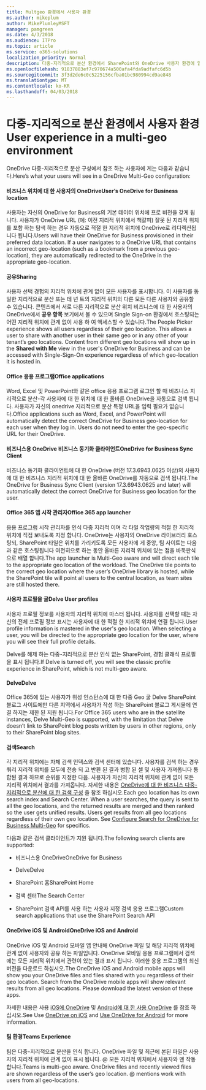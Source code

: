 ```yaml
---
title: Multgeo 환경에서 사용자 환경
ms.author: mikeplum
author: MikePlumleyMSFT
manager: pamgreen
ms.date: 4/3/2018
ms.audience: ITPro
ms.topic: article
ms.service: o365-solutions
localization_priority: Normal
description: 다중-지리적으로 분산 환경에서 SharePoint와 OneDrive 사용자 환경에 알아봅니다.
ms.openlocfilehash: 91837883ef7c970674a500afa4fda9adfafc6d5b
ms.sourcegitcommit: 3f3d2de6c0c5225156cfba01bc980994cd9ae848
ms.translationtype: MT
ms.contentlocale: ko-KR
ms.lasthandoff: 04/03/2018
---
```

# <a name="user-experience-in-a-multi-geo-environment"></a><span data-ttu-id="1505c-103">다중-지리적으로 분산 환경에서 사용자 환경</span><span class="sxs-lookup"><span data-stu-id="1505c-103">User experience in a multi-geo environment</span></span>

<span data-ttu-id="1505c-104">OneDrive 다중-지리적으로 분산 구성에서 참조 하는 사용자에 게는 다음과 같습니다.</span><span class="sxs-lookup"><span data-stu-id="1505c-104">Here’s what your users will see in a OneDrive Multi-Geo configuration:</span></span>

#### <a name="users-onedrive-for-business-location"></a><span data-ttu-id="1505c-105">비즈니스 위치에 대 한 사용자의 OneDrive</span><span class="sxs-lookup"><span data-stu-id="1505c-105">User’s OneDrive for Business location</span></span>

<span data-ttu-id="1505c-p101">사용자는 자신의 OneDrive for Business의 기본 데이터 위치에 프로 비전을 갖게 됩니다. 사용자가 OneDrive URL (예: 이전 지리적 위치에서 책갈피) 잘못 된 지리적 위치를 포함 하는 탐색 하는 경우 자동으로 적절 한 지리적 위치에 OneDrive로 리디렉션됩니다 됩니다.</span><span class="sxs-lookup"><span data-stu-id="1505c-p101">Users will have their OneDrive for Business provisioned in their preferred data location. If a user navigates to a OneDrive URL that contains an incorrect geo-location (such as a bookmark from a previous geo-location), they are automatically redirected to the OneDrive in the appropriate geo-location.</span></span>

#### <a name="sharing"></a><span data-ttu-id="1505c-108">공유</span><span class="sxs-lookup"><span data-stu-id="1505c-108">Sharing</span></span>

<span data-ttu-id="1505c-p102">사용자 선택 경험의 지리적 위치에 관계 없이 모든 사용자를 표시합니다. 이 사용자를 동일한 지리적으로 분산 또는 테 넌 트의 지리적 위치의 다른 모든 다른 사용자와 공유할 수 있습니다. 콘텐츠에서 서로 다른 지리적으로 분산 위치 비즈니스에 대 한 사용자의 OneDrive에서 **공유 항목** 보기에서 볼 수 있으며 Single Sign-on 환경에서 호스팅되는 어떤 지리적 위치에 관계 없이 사용 하 여 액세스할 수 있습니다.</span><span class="sxs-lookup"><span data-stu-id="1505c-p102">The People Picker experience shows all users regardless of their geo location. This allows a user to share with another user in their same geo or in any other of your tenant’s geo locations. Content from different geo locations will show up in the **Shared with Me** view in the user's OneDrive for Business and can be accessed with Single-Sign-On experience regardless of which geo-location it is hosted in.</span></span>

#### <a name="office-applications"></a><span data-ttu-id="1505c-112">Office 응용 프로그램</span><span class="sxs-lookup"><span data-stu-id="1505c-112">Office applications</span></span>

<span data-ttu-id="1505c-p103">Word, Excel 및 PowerPoint와 같은 office 응용 프로그램 로그인 할 때 비즈니스 지리적으로 분산-각 사용자에 대 한 위치에 대 한 올바른 OneDrive을 자동으로 검색 됩니다. 사용자가 자신의 onedrive 지리적으로 분산 특정 URL을 입력 필요가 없습니다.</span><span class="sxs-lookup"><span data-stu-id="1505c-p103">Office applications such as Word, Excel, and PowerPoint will automatically detect the correct OneDrive for Business geo-location for each user when they log in. Users do not need to enter the geo-specific URL for their OneDrive.</span></span>

#### <a name="onedrive-for-business-sync-client"></a><span data-ttu-id="1505c-115">비즈니스용 OneDrive 비즈니스 동기화 클라이언트</span><span class="sxs-lookup"><span data-stu-id="1505c-115">OneDrive for Business Sync Client</span></span>

<span data-ttu-id="1505c-116">비즈니스 동기화 클라이언트에 대 한 OneDrive (버전 17.3.6943.0625 이상)의 사용자에 대 한 비즈니스 지리적 위치에 대 한 올바른 OneDrive를 자동으로 검색 됩니다.</span><span class="sxs-lookup"><span data-stu-id="1505c-116">The OneDrive for Business Sync Client (version 17.3.6943.0625 and later) will automatically detect the correct OneDrive for Business geo location for the user.</span></span>

#### <a name="office-365-app-launcher"></a><span data-ttu-id="1505c-117">Office 365 앱 시작 관리자</span><span class="sxs-lookup"><span data-stu-id="1505c-117">Office 365 app launcher</span></span>

<span data-ttu-id="1505c-p104">응용 프로그램 시작 관리자를 인식 다중 지리적 이며 각 타일 작업량의 적절 한 지리적 위치에 직접 보내도록 지정 합니다. OneDrive는 사용자의 OneDrive 라이브러리 호스팅되, SharePoint 타일은 위치를 가리키도록 모든 사용자에 게 중앙, 팀 사이트는 다음과 같은 호스팅됩니다 여전히으로 하는 동안 올바른 지리적 위치에 있는 점을 바둑판식으로 배열 합니다.</span><span class="sxs-lookup"><span data-stu-id="1505c-p104">The app launcher is Multi-Geo aware and will direct each tile to the appropriate geo location of the workload. The OneDrive tile points to the correct geo location where the user’s OneDrive library is hosted, while the SharePoint tile will point all users to the central location, as team sites are still hosted there.</span></span>

#### <a name="delve-user-profiles"></a><span data-ttu-id="1505c-120">사용자 프로필을 굴</span><span class="sxs-lookup"><span data-stu-id="1505c-120">Delve User profiles</span></span>

<span data-ttu-id="1505c-p105">사용자 프로필 정보를 사용자의 지리적 위치에 마스터 됩니다. 사용자를 선택할 때는 자신의 전체 프로필 정보 표시는 사용자에 대 한 적절 한 지리적 위치에 연결 됩니다.</span><span class="sxs-lookup"><span data-stu-id="1505c-p105">User profile information is mastered in the user's geo location. When selecting a user, you will be directed to the appropriate geo location for the user, where you will see their full profile details.</span></span>

<span data-ttu-id="1505c-123">Delve를 해제 하는 다중-지리적으로 분산 인식 없는 SharePoint, 경험 클래식 프로필을 표시 됩니다.</span><span class="sxs-lookup"><span data-stu-id="1505c-123">If Delve is turned off, you will see the classic profile experience in SharePoint, which is not multi-geo aware.</span></span>

#### <a name="delve"></a><span data-ttu-id="1505c-124">Delve</span><span class="sxs-lookup"><span data-stu-id="1505c-124">Delve</span></span>

<span data-ttu-id="1505c-125">Office 365에 있는 사용자가 위성 인스턴스에 대 한 다중 Geo 굴 Delve SharePoint 블로그 사이트에만 다른 지역에서 사용자가 작성 하는 SharePoint 블로그 게시물에 연결 하지는 제한 된 지원 됩니다.</span><span class="sxs-lookup"><span data-stu-id="1505c-125">For Office 365 users who are in the satellite instances, Delve Multi-Geo is supported, with the limitation that Delve doesn’t link to SharePoint blog posts written by users in other regions, only to their SharePoint blog sites.</span></span>

#### <a name="search"></a><span data-ttu-id="1505c-126">검색</span><span class="sxs-lookup"><span data-stu-id="1505c-126">Search</span></span>

<span data-ttu-id="1505c-p106">각 지리적 위치에는 자체 검색 인덱스와 검색 센터에 있습니다. 사용자를 검색 하는 경우 쿼리 지리적 위치를 모두에 전송 되 고 반환 된 결과 병합 된 셀 및 사용자 가져옵니다 통합된 결과 하므로 순위를 지정한 다음. 사용자가 자신의 지리적 위치에 관계 없이 모든 지리적 위치에서 결과를 가져옵니다. 자세한 내용은 [OneDrive에 대 한 비즈니스 다중-지리적으로 분산에 대 한 검색 구성](configure-search-for-multi-geo.md) 을 참조 하십시오.</span><span class="sxs-lookup"><span data-stu-id="1505c-p106">Each geo location has its own search index and Search Center. When a user searches, the query is sent to all the geo locations, and the returned results are merged and then ranked so the user gets unified results. Users get results from all geo locations regardless of their own geo location. See [Configure Search for OneDrive for Business Multi-Geo](configure-search-for-multi-geo.md) for specifics.</span></span>

<span data-ttu-id="1505c-131">다음과 같은 검색 클라이언트가 지원 됩니다.</span><span class="sxs-lookup"><span data-stu-id="1505c-131">The following search clients are supported:</span></span>

-   <span data-ttu-id="1505c-132">비즈니스용 OneDrive</span><span class="sxs-lookup"><span data-stu-id="1505c-132">OneDrive for Business</span></span>

-   <span data-ttu-id="1505c-133">Delve</span><span class="sxs-lookup"><span data-stu-id="1505c-133">Delve</span></span>

-   <span data-ttu-id="1505c-134">SharePoint 홈</span><span class="sxs-lookup"><span data-stu-id="1505c-134">SharePoint Home</span></span>

-   <span data-ttu-id="1505c-135">검색 센터</span><span class="sxs-lookup"><span data-stu-id="1505c-135">The Search Center</span></span>

-   <span data-ttu-id="1505c-136">SharePoint 검색 API를 사용 하는 사용자 지정 검색 응용 프로그램</span><span class="sxs-lookup"><span data-stu-id="1505c-136">Custom search applications that use the SharePoint Search API</span></span>

#### <a name="onedrive-ios-and-android"></a><span data-ttu-id="1505c-137">OneDrive iOS 및 Android</span><span class="sxs-lookup"><span data-stu-id="1505c-137">OneDrive iOS and Android</span></span> 

<span data-ttu-id="1505c-p107">OneDrive iOS 및 Android 모바일 앱 안내해 OneDrive 파일 및 해당 지리적 위치에 관계 없이 사용자와 공유 하는 파일입니다. OneDrive 모바일 응용 프로그램에서 검색에는 모든 지리적 위치에서 관련이 있는 결과 표시 됩니다. 이러한 응용 프로그램의 최신 버전을 다운로드 하십시오.</span><span class="sxs-lookup"><span data-stu-id="1505c-p107">The OneDrive iOS and Android mobile apps will show you your OneDrive files and files shared with you regardless of their geo location. Search from the OneDrive mobile apps will show relevant results from all geo locations. Please download the latest version of these apps.</span></span>

<span data-ttu-id="1505c-141">자세한 내용은 사용 [iOS에 OneDrive](https://support.office.com/article/08d5c5b2-ccc6-40eb-a244-fe3597a3c247) 및 [Android에 대 한 사용 OneDrive](https://support.office.com/article/eee1d31c-792d-41d4-8132-f9621b39eb36) 를 참조 하십시오.</span><span class="sxs-lookup"><span data-stu-id="1505c-141">See Use [OneDrive on iOS](https://support.office.com/article/08d5c5b2-ccc6-40eb-a244-fe3597a3c247) and [Use OneDrive for Android](https://support.office.com/article/eee1d31c-792d-41d4-8132-f9621b39eb36) for more information.</span></span>

#### <a name="teams-experience"></a><span data-ttu-id="1505c-142">팀 환경</span><span class="sxs-lookup"><span data-stu-id="1505c-142">Teams Experience</span></span>

<span data-ttu-id="1505c-p108">팀은 다중-지리적으로 분산을 인식 합니다. OneDrive 파일 및 최근에 본된 파일은 사용자의 지리적 위치에 관계 없이 표시 됩니다. @ 모든 지리적 위치에서 사용자와 멘 작동 합니다.</span><span class="sxs-lookup"><span data-stu-id="1505c-p108">Teams is multi-geo aware. OneDrive files and recently viewed files are shown regardless of the user’s geo location. @ mentions work with users from all geo-locations.</span></span>
